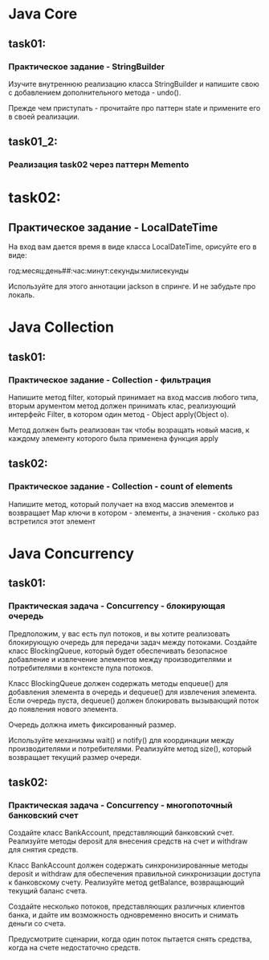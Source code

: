 # Java Core
## task01:
### Практическое задание - StringBuilder

Изучите внутреннюю реализацию класса StringBuilder и напишите свою с добавлением дополнительного метода - undo().  

Прежде чем приступать - прочитайте про паттерн state и примените его в своей реализации.

## task01_2:
### Реализация task02 через паттерн Memento

# task02:
## Практическое задание - LocalDateTime

На вход вам дается время в виде класса LocalDateTime, орисуйте его в виде:

год:месяц:день##:час:минут:секунды:милисекунды

Используйте для этого аннотации jackson в спринге. И не забудьте про локаль.

# Java Collection
## task01:
### Практическое задание - Collection - фильтрация

Напишите метод filter, который принимает на вход массив любого типа, вторым арументом метод должен принимать клас, реализующий интерфейс Filter, в котором один метод - Object apply(Object o).

Метод должен быть реализован так чтобы возращать новый масив, к каждому элементу которого была применена функция apply

## task02:
### Практическое задание - Collection - count of elements

Напишите метод, который получает на вход массив элементов и возвращает Map ключи в котором - элементы, а значения - сколько раз встретился этот элемент


# Java Concurrency
## task01:
### Практическая задача - Concurrency - блокирующая очередь

Предположим, у вас есть пул потоков, и вы хотите реализовать блокирующую очередь для передачи задач между потоками. 
Создайте класс BlockingQueue, который будет обеспечивать безопасное добавление и извлечение элементов между производителями и потребителями в контексте пула потоков.

Класс BlockingQueue должен содержать методы enqueue() для добавления элемента в очередь и dequeue() для извлечения элемента. 
Если очередь пуста, dequeue() должен блокировать вызывающий поток до появления нового элемента.

Очередь должна иметь фиксированный размер.

Используйте механизмы wait() и notify() для координации между производителями и потребителями. Реализуйте метод size(), который возвращает текущий размер очереди.

## task02:
### Практическая задача - Concurrency - многопоточный банковский счет

Создайте класс BankAccount, представляющий банковский счет. 
Реализуйте методы deposit для внесения средств на счет и withdraw для снятия средств.

Класс BankAccount должен содержать синхронизированные методы deposit и withdraw для обеспечения правильной синхронизации доступа к банковскому счету. 
Реализуйте метод getBalance, возвращающий текущий баланс счета.

Создайте несколько потоков, представляющих различных клиентов банка, и дайте им возможность одновременно вносить и снимать деньги со счета.

Предусмотрите сценарии, когда один поток пытается снять средства, когда на счете недостаточно средств.